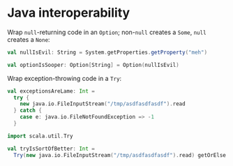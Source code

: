 # Java interoperability

Wrap `null`-returning code in an `Option`; non-`null` creates a `Some`, `null` creates a `None`:

```scala
val nullIsEvil: String = System.getProperties.getProperty("meh")

val optionIsSooper: Option[String] = Option(nullIsEvil)
```

Wrap exception-throwing code in a `Try`:

```scala
val exceptionsAreLame: Int =
  try {
    new java.io.FileInputStream("/tmp/asdfasdfasdf").read
  } catch {
    case e: java.io.FileNotFoundException => -1
  }

import scala.util.Try

val tryIsSortOfBetter: Int =
  Try(new java.io.FileInputStream("/tmp/asdfasdfasdf").read) getOrElse -1
```
